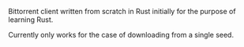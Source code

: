 Bittorrent client written from scratch in Rust initially for the purpose of learning Rust.

Currently only works for the case of downloading from a single seed.
